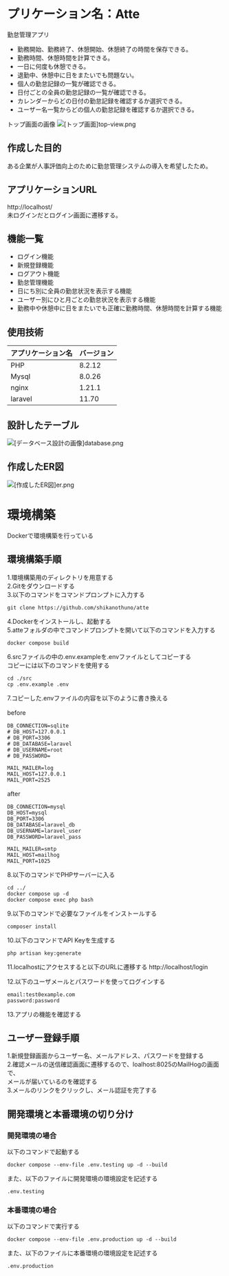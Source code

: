 # プリケーション名：Atte  
勤怠管理アプリ  
* 勤務開始、勤務終了、休憩開始、休憩終了の時間を保存できる。  
* 勤務時間、休憩時間を計算できる。  
* 一日に何度も休憩できる。  
* 退勤中、休憩中に日をまたいでも問題ない。  
* 個人の勤怠記録の一覧が確認できる。  
* 日付ごとの全員の勤怠記録の一覧が確認できる。  
* カレンダーからどの日付の勤怠記録を確認するか選択できる。  
* ユーザー名一覧からどの個人の勤怠記録を確認するか選択できる。  

トップ画面の画像
![[トップ画面]top-view.png](/images/top-view.png)

## 作成した目的  
ある企業が人事評価向上のために勤怠管理システムの導入を希望したため。  

## アプリケーションURL  
http://localhost/  
未ログインだとログイン画面に遷移する。  

## 機能一覧  
* ログイン機能  
* 新規登録機能  
* ログアウト機能  
* 勤怠管理機能  
* 日にち別に全員の勤怠状況を表示する機能  
* ユーザー別にひと月ごとの勤怠状況を表示する機能  
* 勤務中や休憩中に日をまたいでも正確に勤務時間、休憩時間を計算する機能  

## 使用技術  
|アプリケーション名|バージョン|
|:---------------|:--------|
|PHP|8.2.12|
|Mysql|8.0.26|
|nginx|1.21.1|
|laravel|11.70|

## 設計したテーブル  

![[データベース設計の画像]database.png](/images/databese.png)  

## 作成したER図  

![[作成したER図]er.png](/images/er.png)  
 
# 環境構築  
Dockerで環境構築を行っている  

## 環境構築手順  
1.環境構築用のディレクトリを用意する  
2.Gitをダウンロードする  
3.以下のコマンドをコマンドプロンプトに入力する  
```
git clone https://github.com/shikanothuno/atte
```
4.Dockerをインストールし、起動する  
5.atteフォルダの中でコマンドプロンプトを開いて以下のコマンドを入力する  
```
docker compose build
```
6.srcファイルの中の.env.exampleを.envファイルとしてコピーする  
コピーには以下のコマンドを使用する  
```
cd ./src
cp .env.example .env
```
7.コピーした.envファイルの内容を以下のように書き換える  

before　　
```before
DB_CONNECTION=sqlite
# DB_HOST=127.0.0.1
# DB_PORT=3306
# DB_DATABASE=laravel
# DB_USERNAME=root
# DB_PASSWORD=

MAIL_MAILER=log
MAIL_HOST=127.0.0.1
MAIL_PORT=2525

```

after　　

```after
DB_CONNECTION=mysql
DB_HOST=mysql
DB_PORT=3306
DB_DATABASE=laravel_db
DB_USERNAME=laravel_user
DB_PASSWORD=laravel_pass

MAIL_MAILER=smtp
MAIL_HOST=mailhog
MAIL_PORT=1025
```

8.以下のコマンドでPHPサーバーに入る  
```
cd ../
docker compose up -d
docker compose exec php bash
```

9.以下のコマンドで必要なファイルをインストールする  
```
composer install
```

10.以下のコマンドでAPI Keyを生成する
```
php artisan key:generate
```

11.localhostにアクセスすると以下のURLに遷移する
http://localhost/login

12.以下のユーザメールとパスワードを使ってログインする
```
email:test0example.com
password:password
```

13.アプリの機能を確認する  

## ユーザー登録手順
1.新規登録画面からユーザー名、メールアドレス、パスワードを登録する  
2.確認メールの送信確認画面に遷移するので、loalhost:8025のMailHogの画面で、  
メールが届いているのを確認する  
3.メールのリンクをクリックし、メール認証を完了する  

## 開発環境と本番環境の切り分け  
### 開発環境の場合  
以下のコマンドで起動する  
```
docker compose --env-file .env.testing up -d --build
```  
また、以下のファイルに開発環境の環境設定を記述する
```
.env.testing
```
### 本番環境の場合
以下のコマンドで実行する  
```
docker compose --env-file .env.production up -d --build
```
また、以下のファイルに本番環境の環境設定を記述する  
```
.env.production
```  